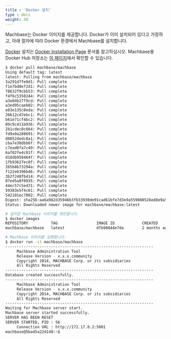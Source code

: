 ```yaml
---
title : 'Docker 설치'
type : docs
weight: 30
---
```


Machbase는 Docker 이미지를 제공합니다. Docker가 이미 설치되어 있다고 가정하고, 아래 절차에 따라 Docker 환경에서 Machbase를 설치합니다.

[Docker](https://hub.docker.com/search/?offering=community&q=) 설치는 [Docker Installation Page](https://hub.docker.com/search/?offering=community&q=) 문서를 참고하십시오. Machbase용 Docker Hub 저장소는 [이 페이지](https://hub.docker.com/r/machbase/machbase)에서 확인할 수 있습니다.

```bash
$ docker pull machbase/machbase
Using default tag: latest
latest: Pulling from machbase/machbase
3a291d7fe8d1: Pull complete
f1e7bd0ef2d1: Pull complete
78632f9cbb53: Pull complete
f4f6c5358244: Pull complete
a3e04b27f9cd: Pull complete
a3ed95caeb02: Pull complete
e03e135c0eda: Pull complete
26612cd7ebc1: Pull complete
b61e71cf4bc2: Pull complete
09c9c411b936: Pull complete
2b1cdec8c664: Pull complete
fd9a9a288691: Pull complete
d8852dedc8a1: Pull complete
cba7e30dbb6f: Pull complete
c7ead0fa7c49: Pull complete
6af02fe4c01f: Pull complete
d18db958464f: Pull complete
1fb93627ec0f: Pull complete
265b8b73294a: Pull complete
f122e6396b46: Pull complete
3b2f248fb414: Pull complete
07ed5a8f0935: Pull complete
44ec57c5ed31: Pull complete
59383e5f4c61: Pull complete
542101ec7002: Pull complete
Digest: sha256:aa6a982d35946b3fb33930de91cad61bfe7d3e9a559080526ed8e9a511c82c2b
Status: Downloaded newer image for machbase/machbase:latest
```

```bash
# 설치된 Machbase 이미지를 확인합니다.
$ docker images
REPOSITORY          TAG                 IMAGE ID            CREATED             SIZE
machbase/machbase   latest              dfb90844e7da        2 months ago        1.09 GB
```

```bash
# Machbase 이미지를 실행합니다.
$ docker run -it machbase/machbase
-----------------------------------------------------------------
     Machbase Administration Tool
     Release Version - x.x.x.community
     Copyright 2014, MACHBASE Corp. or its subsidiaries
     All Rights Reserved
-----------------------------------------------------------------
Database created successfully.
-----------------------------------------------------------------
     Machbase Administration Tool
     Release Version - x.x.x.community
     Copyright 2014, MACHBASE Corp. or its subsidiaries
     All Rights Reserved
-----------------------------------------------------------------
Waiting for Machbase server start.
Machbase server started successfully.
SERVER HAS BEEN RESET
SERVER STARTED, PID : 56
     Connection URL : http://172.17.0.2:5001
machbase@5ba45a22d140:~$
```
